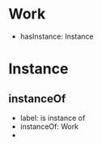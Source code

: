 # Work

* hasInstance: Instance

# Instance

## instanceOf

* label: is instance of
* instanceOf: Work
* 

